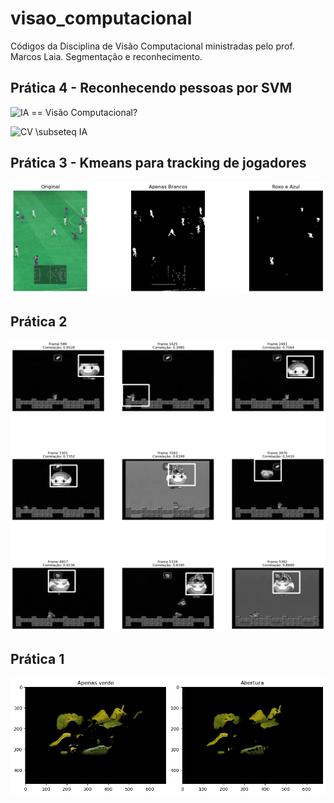 # visao_computacional
Códigos da Disciplina de Visão Computacional ministradas pelo prof. Marcos Laia. 
Segmentação e reconhecimento. 

## Prática 4 - Reconhecendo pessoas por SVM

![IA == Visão Computacional?](pratica4/resultado2.png|width=320)

![CV \subseteq IA](pratica4/resultado3.png|width=320)

## Prática 3 - Kmeans para tracking de jogadores
![Tracking](pratica3/apenas_branco_roxo_azul.png)

## Prática 2
![Pratica 2](pratica2/resultados_imagens/frames_correlacaoBowser.png)

## Prática 1
![Pratica 1](pratica1_py/resultado.png)



